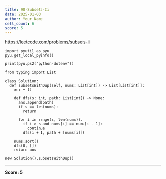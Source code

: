 ```yaml
---
title: 90-Subsets-Ii
date: 2025-01-03
author: Your Name
cell_count: 6
score: 5
---
```


https://leetcode.com/problems/subsets-ii


```
import pyutil as pyu
pyu.get_local_pyinfo()
```


```
print(pyu.ps2("python-dotenv"))
```


```
from typing import List
```


```
class Solution:
  def subsetsWithDup(self, nums: List[int]) -> List[List[int]]:
    ans = []

    def dfs(s: int, path: List[int]) -> None:
      ans.append(path)
      if s == len(nums):
        return

      for i in range(s, len(nums)):
        if i > s and nums[i] == nums[i - 1]:
          continue
        dfs(i + 1, path + [nums[i]])

    nums.sort()
    dfs(0, [])
    return ans
```


```
new Solution().subsetsWithDup()
```


---
**Score: 5**